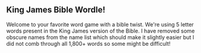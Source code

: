 ## King James Bible Wordle!

Welcome to your favorite word game with a bible twist. We're using 5 letter words present in the King James version of the Bible. I have removed some obscure names from the name list which should make it slightly easier but I did not comb through all 1,800+ words so some might be difficult!
